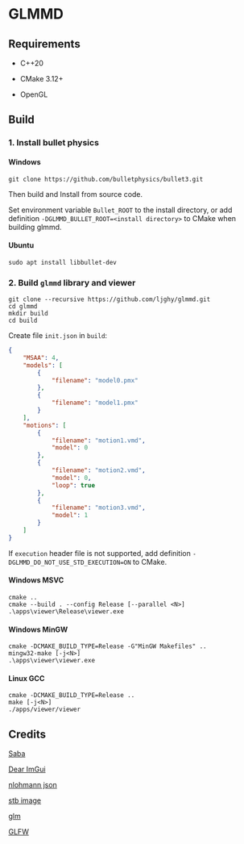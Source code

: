 # GLMMD

## Requirements

+ C++20

+ CMake 3.12+

+ OpenGL

## Build

### 1. Install bullet physics

#### Windows

```
git clone https://github.com/bulletphysics/bullet3.git
```

Then build and Install from source code.

Set environment variable `Bullet_ROOT` to the install directory, or add definition `-DGLMMD_BULLET_ROOT=<install directory>` to CMake when building glmmd.

#### Ubuntu

```shell
sudo apt install libbullet-dev
```

### 2. Build `glmmd` library and viewer

```shell
git clone --recursive https://github.com/ljghy/glmmd.git
cd glmmd
mkdir build
cd build
```

Create file `init.json` in `build`:

```json
{
    "MSAA": 4,
    "models": [
        {
            "filename": "model0.pmx"
        },
        {
            "filename": "model1.pmx"
        }
    ],
    "motions": [
        {
            "filename": "motion1.vmd",
            "model": 0
        },
        {
            "filename": "motion2.vmd",
            "model": 0,
            "loop": true
        },
        {
            "filename": "motion3.vmd",
            "model": 1
        }
    ]
}
```

If `execution` header file is not supported, add definition `-DGLMMD_DO_NOT_USE_STD_EXECUTION=ON` to CMake.

#### Windows MSVC

```shell
cmake ..
cmake --build . --config Release [--parallel <N>]
.\apps\viewer\Release\viewer.exe
```

#### Windows MinGW

```shell
cmake -DCMAKE_BUILD_TYPE=Release -G"MinGW Makefiles" ..
mingw32-make [-j<N>]
.\apps\viewer\viewer.exe
```

#### Linux GCC

```shell
cmake -DCMAKE_BUILD_TYPE=Release ..
make [-j<N>]
./apps/viewer/viewer
```

## Credits

[Saba](https://github.com/benikabocha/saba)

[Dear ImGui](https://github.com/ocornut/imgui)

[nlohmann json](https://github.com/nlohmann/json)

[stb image](https://github.com/nothings/stb)

[glm](https://github.com/g-truc/glm)

[GLFW](https://github.com/glfw/glfw)
